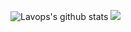 ![Lavops's github stats](https://github-readme-stats.vercel.app/api?username=Lavops&theme=vue&show_icons=true&include_all_commits=true&hide=prs,issues)
[<img src="https://img.shields.io/badge/linkedin-%230077B5.svg?&style=for-the-badge&logo=linkedin&logoColor=white" />](https://www.linkedin.com/in/djordje-milicevic/)
